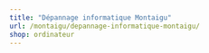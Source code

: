 ```yaml
---
title: "Dépannage informatique Montaigu"
url: /montaigu/depannage-informatique-montaigu/
shop: ordinateur
---
```

